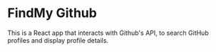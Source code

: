 # FindMy Github

This is a React app that interacts with Github's API, to search GitHub profiles and display profile details.